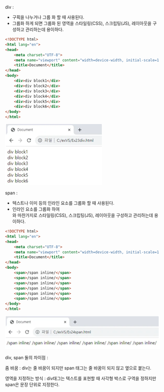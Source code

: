 div : 
- 구획을 나누거나 그룹 화 할 때 사용된다. 
- 그룹화 하게 되면 그룹화 된 영역을 스타일링(CSS), 스크립팅(JS), 레이아웃을 구성하고 관리하는데 용이하다.

```html
<!DOCTYPE html>
<html lang="en">
<head>
    <meta charset="UTF-8">
    <meta name="viewport" content="width=device-width, initial-scale=1.0">
    <title>Document</title>
</head>
<body>
    <div>div block1</div>
    <div>div block2</div>
    <div>div block3</div>
    <div>div block4</div>
    <div>div block5</div>
    <div>div block6</div>
</body>
</html> 
```

![alt text](./img/block.img/div.png)



span : 
- 텍스트나 이미 등의 인라인 요소를 그룹화 할 때 사용된다. 
- 인라인 요소를 그룹화 하여 <div>와 마찬가지로 스타일링(CSS), 스크립팅(JS), 레이아웃을 구성하고 관리하는데 용이하다.

```html
<!DOCTYPE html>
<html lang="en">
<head>
    <meta charset="UTF-8">
    <meta name="viewport" content="width=device-width, initial-scale=1.0">
    <title>Document</title>
</head>
<body>
    <span>/span inline/</span>
    <span>/span inline/</span>
    <span>/span inline/</span>
    <span>/span inline/</span>
    <span>/span inline/</span>
    <span>/span inline/</span>
</body>
</html> 
```

![alt text](./img/block.img/span.png)



div, span 둘의 차이점 :

줌 바꿈 : div는 줄 바꿈이 되지만 span 태그는 줄 바꿈이 되지 않고 옆으로 붙는다.

영역을 지정하는 방식 : div태그는 텍스트를 표현할 때 사각형 박스로 구역을 정하지만 span은 문장 단위로 지정한다.

